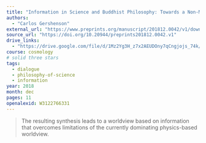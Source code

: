 ```yaml
---
title: "Information in Science and Buddhist Philosophy: Towards a Non-Materialistic Worldview"
authors:
  - "Carlos Gershenson"
external_url: "https://www.preprints.org/manuscript/201812.0042/v1/download"
source_url: "https://doi.org/10.20944/preprints201812.0042.v1"
drive_links:
  - "https://drive.google.com/file/d/1Mz2Yg3H_z7x2AEUDOny7qCngjojs_74k/view?usp=drivesdk"
course: cosmology
# solid three stars
tags:
  - dialogue
  - philosophy-of-science
  - information
year: 2018
month: dec
pages: 11
openalexid: W3122766331
---
```


> The resulting synthesis leads to a worldview based on information that overcomes limitations of the currently dominating physics-based worldview.
